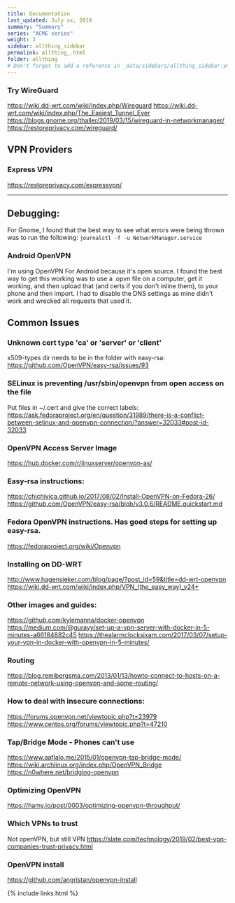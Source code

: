 ```yaml
---
title: Documentation 
last_updated: July xx, 2018
summary: "Summary"
series: "ACME series"
weight: 3
sidebar: allthing_sidebar
permalink: allthing_.html
folder: allthing
# Don't forget to add a reference in _data/sidebars/allthing_sidebar.yml and/or _data/topnav.yml 
---
```


### Try WireGuard
https://wiki.dd-wrt.com/wiki/index.php/Wireguard
https://wiki.dd-wrt.com/wiki/index.php/The_Easiest_Tunnel_Ever
https://blogs.gnome.org/thaller/2019/03/15/wireguard-in-networkmanager/
https://restoreprivacy.com/wireguard/


## VPN Providers
### Express VPN
https://restoreprivacy.com/expressvpn/


---


## Debugging:
For Gnome, I found that the best way to see what errors were being thrown was to run the following:
```journalctl -f -u NetworkManager.service```

### Android OpenVPN
I'm using OpenVPN For Android because it's open source. I found the best way to get this working was to use a .opvn file on a computer, get it working, and then upload that (and certs if you don't inline them), to your phone and then import. 
I had to disable the DNS settings as mine didn't work and wrecked all requests that used it. 

## Common Issues
### Unknown cert type 'ca' or 'server' or 'client'
x509-types dir needs to be in the folder with easy-rsa: https://github.com/OpenVPN/easy-rsa/issues/93
### SELinux is preventing /usr/sbin/openvpn from open access on the file
Put files in ~/.cert and give the correct labels: https://ask.fedoraproject.org/en/question/31989/there-is-a-conflict-between-selinux-and-openvpn-connection/?answer=32033#post-id-32033

### OpenVPN Access Server Image
https://hub.docker.com/r/linuxserver/openvpn-as/

### Easy-rsa instructions:
https://chichivica.github.io/2017/08/02/Install-OpenVPN-on-Fedora-26/
https://github.com/OpenVPN/easy-rsa/blob/v3.0.6/README.quickstart.md
### Fedora OpenVPN instructions. Has good steps for setting up easy-rsa.
https://fedoraproject.org/wiki/Openvpn

### Installing on DD-WRT
http://www.hagensieker.com/blog/page/?post_id=59&title=dd-wrt-openvpn
https://wiki.dd-wrt.com/wiki/index.php/VPN_(the_easy_way)_v24+

### Other images and guides:
https://github.com/kylemanna/docker-openvpn
https://medium.com/@gurayy/set-up-a-vpn-server-with-docker-in-5-minutes-a66184882c45
https://thealarmclocksixam.com/2017/03/07/setup-your-vpn-in-docker-with-openvpn-in-5-minutes/

### Routing
https://blog.remibergsma.com/2013/01/13/howto-connect-to-hosts-on-a-remote-network-using-openvpn-and-some-routing/

### How to deal with insecure connections:
https://forums.openvpn.net/viewtopic.php?t=23979
https://www.centos.org/forums/viewtopic.php?t=47210

### Tap/Bridge Mode - Phones can't use
https://www.aaflalo.me/2015/01/openvpn-tap-bridge-mode/
https://wiki.archlinux.org/index.php/OpenVPN_Bridge
https://n0where.net/bridging-openvpn

### Optimizing OpenVPN
https://hamy.io/post/0003/optimizing-openvpn-throughput/

### Which VPNs to trust
Not openVPN, but still VPN
https://slate.com/technology/2019/02/best-vpn-companies-trust-privacy.html

### OpenVPN install
https://github.com/angristan/openvpn-install 

{% include links.html %}
